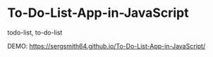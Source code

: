 # To-Do-List-App-in-JavaScript
todo-list, to-do-list

DEMO: https://sergsmith64.github.io/To-Do-List-App-in-JavaScript/